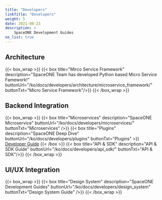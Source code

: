 ```yaml
---
title: "Developers"
linkTitle: "Developers"
weight: 5
date: 2021-08-23
description: >
    SpaceONE Development Guides
no_list: true
---
```


## Architecture
{{< box_wrap >}}
{{< box title="Mirco Service Framework" description="SpaceONE Team has developed Python based Micro Service Famework!" buttonUrl="/ko/docs/developers/architecture/microservice_framework/" buttonTxt="Micro Service Framework"/>}}
{{< /box_wrap >}}

## Backend Integration
{{< box_wrap >}}
{{< box title="Microservices" description="SpaceONE Microservice" buttonUrl="/ko/docs/developers/microservices/" buttonTxt="Microservices" />}}
{{< box title="Plugins" description="SpaceONE Deep Dive" buttonUrl="/ko/docs/developers/plugins" buttonTxt="Plugins" >}}
<a href="/ko/docs/developers/plugins/developer_guide" >Developer Guide</a>
{{< /box >}}
{{< box title="API & SDK" description="API & SDK Guide" buttonUrl="/ko/docs/developers/api_sdk/" buttonTxt="API & SDK"/>}}
{{< /box_wrap >}}

## UI/UX Integration
{{< box_wrap >}}
{{< box title="Design System" description="SpaceONE Development Guides" buttonUrl="/ko/docs/developers/design_system" buttonTxt="Design System Guide" />}}
{{< /box_wrap >}}
